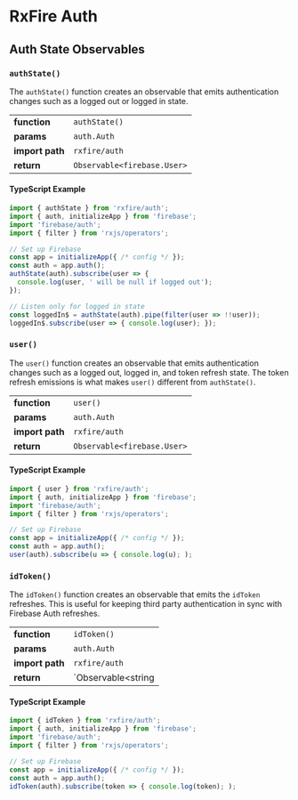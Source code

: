 # RxFire Auth

## Auth State Observables

### `authState()`
The `authState()` function creates an observable that emits authentication changes such as a logged out or logged in state.

|                 |                                          |
|-----------------|------------------------------------------|
| **function**    | `authState()`                            |
| **params**      | `auth.Auth`                              |
| **import path** | `rxfire/auth`                            |
| **return**      | `Observable<firebase.User>`              |

#### TypeScript Example
```ts
import { authState } from 'rxfire/auth';
import { auth, initializeApp } from 'firebase';
import 'firebase/auth';
import { filter } from 'rxjs/operators';

// Set up Firebase
const app = initializeApp({ /* config */ });
const auth = app.auth();
authState(auth).subscribe(user => {
  console.log(user, ' will be null if logged out');
});

// Listen only for logged in state
const loggedIn$ = authState(auth).pipe(filter(user => !!user));
loggedIn$.subscribe(user => { console.log(user); });
```

### `user()`
The `user()` function creates an observable that emits authentication changes such as a logged out, logged in, and token refresh state. The token refresh emissions is what makes `user()` different from `authState()`.

|                 |                                          |
|-----------------|------------------------------------------|
| **function**    | `user()`                                 |
| **params**      | `auth.Auth`                              |
| **import path** | `rxfire/auth`                            |
| **return**      | `Observable<firebase.User>`              |

#### TypeScript Example
```ts
import { user } from 'rxfire/auth';
import { auth, initializeApp } from 'firebase';
import 'firebase/auth';
import { filter } from 'rxjs/operators';

// Set up Firebase
const app = initializeApp({ /* config */ });
const auth = app.auth();
user(auth).subscribe(u => { console.log(u); );
```

### `idToken()`
The `idToken()` function creates an observable that emits the `idToken` refreshes. This is useful for keeping third party authentication in sync with Firebase Auth refreshes.

|                 |                                          |
|-----------------|------------------------------------------|
| **function**    | `idToken()`                                 |
| **params**      | `auth.Auth`                              |
| **import path** | `rxfire/auth`                            |
| **return**      | `Observable<string | null>`              |

#### TypeScript Example
```ts
import { idToken } from 'rxfire/auth';
import { auth, initializeApp } from 'firebase';
import 'firebase/auth';
import { filter } from 'rxjs/operators';

// Set up Firebase
const app = initializeApp({ /* config */ });
const auth = app.auth();
idToken(auth).subscribe(token => { console.log(token); );
```

